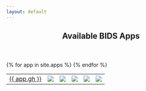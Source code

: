 ```yaml
---
layout: default
---
```


<article class="post-container post-container--single">
  <header class="post-header">
    <h1 class="post-title">Available BIDS Apps</h1>
  </header>

  <table>
    {% for app in site.apps %}
    <tr>
      <td>
        <a href="http://github.com/{{ app.gh }}">{{ app.gh }}</a>
      </td>
      <td>
        <img
          src="https://img.shields.io/github/v/tag/{{ app.gh | downcase }}?label=version"
        />
      </td>
      <td>
        <a
          href="http://github.com/{{ app.gh }}/issues?q=is%3Aopen+is%3Aissue+label%3Abug"
        >
          <img src="https://img.shields.io/github/issues-raw/{{ app.gh }}" />
        </a>
      </td>
      <td>
        <a href="https://circleci.com/gh/{{ app.gh }}/tree/master">
          <img src="https://circleci.com/gh/{{ app.gh }}.svg?style=shield" />
        </a>
      </td>
      <td>
        <a href="http://github.com/{{ app.gh }}/pulls">
          <img
            src="https://img.shields.io/github/issues-pr-raw/{{ app.gh }}/bug.svg"
          />
        </a>
      </td>
      <td>
        <a href="https://hub.docker.com/r/{{ app.dh | downcase }}/">
          <img
            src="https://img.shields.io/docker/pulls/{{ app.dh | downcase }}.svg"
          />
        </a>
      </td>
    </tr>
    {% endfor %}
  </table>

</article>
